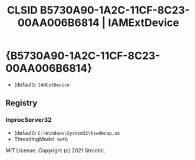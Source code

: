﻿---
title: "CLSID B5730A90-1A2C-11CF-8C23-00AA006B6814 | IAMExtDevice"
excerpt: What is COM-Object CLSID B5730A90-1A2C-11CF-8C23-00AA006B6814?
---

# {B5730A90-1A2C-11CF-8C23-00AA006B6814}

* (default): `IAMExtDevice`

## Registry


### InprocServer32

* (default): `C:\Windows\System32\kswdmcap.ax`
* ThreadingModel: `Both`

MIT License. Copyright (c) 2021 Strontic.


